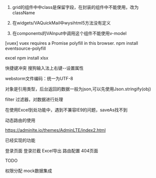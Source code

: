 1. grid的组件中中class是保留字段，在封装的组件中不能使用，改为className

2. 在widgets/VAQuickMail中wysihtml5方法没有定义

3. 在components的VAInput中调用这个组件不能使用v-model

[vuex] vuex requires a Promise polyfill in this browser.
npm install eventsource-polyfill

excel
npm install xlsx

快捷键冲突
搜狗输入法上右键--设置属性

webstorm文件编码：统一为UTF-8

对象是引用类型，后台返回的数据一般为json,可以先使用Json.stringify(obj)

filter 过滤器，对数据进行处理

在使用Excel到处功能中，遇到不兼容IE9的问题，saveAs找不到

动态路由的使用

https://adminlte.io/themes/AdminLTE/index2.html

已经实现的功能

登录页面
登录拦截
Excel导出
路由配置
404页面

TODO

权限分配
mock数据集成

